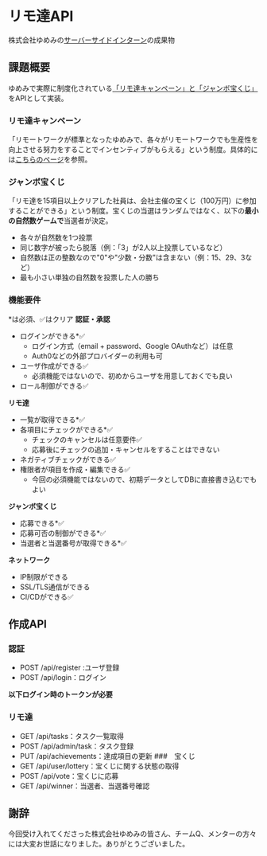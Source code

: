 # リモ達API

株式会社ゆめみの[サーバーサイドインターン](https://hrmos.co/pages/yumemi/jobs/0000523)の成果物

## 課題概要

ゆめみで実際に制度化されている[「リモ達キャンペーン」と「ジャンボ宝くじ」](https://nlab.itmedia.co.jp/nl/articles/2105/17/news004.html)をAPIとして実装。

### リモ達キャンペーン
「リモートワークが標準となったゆめみで、各々がリモートワークでも生産性を向上させる努力をすることでインセンティブがもらえる」という制度。具体的には[こちらのページ](https://www.notion.so/a20fe69ba4dd4d57afd7d42102474703)を参照。

### ジャンボ宝くじ
「リモ達を15項目以上クリアした社員は、会社主催の宝くじ（100万円）に参加することができる」という制度。宝くじの当選はランダムではなく、以下の**最小の自然数ゲームで**当選者が決定。
- 各々が自然数を1つ投票
- 同じ数字が被ったら脱落（例：「3」が2人以上投票しているなど）
- 自然数は正の整数なので"0"や"少数・分数"は含まない（例：15、29、3など）
- 最も小さい単独の自然数を投票した人の勝ち
### 機能要件
*は必須、✅はクリア
**認証・承認**
- ログインができる*✅
    - ログイン方式（email + password、Google OAuthなど）は任意
    - Auth0などの外部プロバイダーの利用も可
- ユーザ作成ができる✅
    - 必須機能ではないので、初めからユーザを用意しておくでも良い
- ロール制御ができる✅

**リモ達**
- 一覧が取得できる*✅
- 各項目にチェックができる*✅
    - チェックのキャンセルは任意要件✅
    - 応募後にチェックの追加・キャンセルをすることはできない
- ネガティブチェックができる✅
- 権限者が項目を作成・編集できる✅
    - 今回の必須機能ではないので、初期データとしてDBに直接書き込むでもよい

**ジャンボ宝くじ**
- 応募できる*✅
- 応募可否の制御ができる*✅
- 当選者と当選番号が取得できる*✅

**ネットワーク**
- IP制限ができる
- SSL/TLS通信ができる
- CI/CDができる✅

## 作成API
### 認証
- POST /api/register :ユーザ登録
- POST /api/login：ログイン

**以下ログイン時のトークンが必要**
### リモ達
- GET /api/tasks：タスク一覧取得
- POST /api/admin/task：タスク登録
- PUT /api/achievements：達成項目の更新
###　宝くじ
- GET /api/user/lottery：宝くじに関する状態の取得
- POST /api/vote：宝くじに応募
- GET /api/winner：当選者、当選番号確認

## 謝辞
今回受け入れてくださった株式会社ゆめみの皆さん、チームQ、メンターの方々には大変お世話になりました。ありがとうございました。